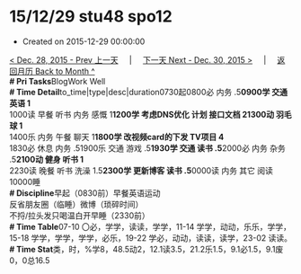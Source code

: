 # 15/12/29 stu48 spo12

* Created on 2015-12-29 00:00:00

[&lt; Dec. 28, 2015 - Prev 上一天](d28.md)     \|     [下一天 Next - Dec. 30, 2015 &gt;](d30.md)     \|     [返回月历 Back to Month ^](index.md)   
**\# Pri Tasks**BlogWork Well  
**\# Time Detail**to\_time\|type\|desc\|duration0730起0800必 内务 .5**0900学 交通 英语 1**  
1000读 早餐 听书 内务 感慨 1**1200学 考虑DNS优化 计划 接口文档 21300动 羽毛球 1**  
1400乐 内务 午餐 聊天 1**1800学 改视频card的下发 TV项目 4**  
1830必 休息 内务 .51900乐 交通 游戏 .5**1930学 交通 读书 .5**2000必 内务 杂务 .5**2100动 健身 听书 1**  
2230读 晚餐 听书 洗澡 1.5**2300学 更新博客 读书 .5**0000读 内务 其它 阅读 10000睡  
**\# Discipline**早起（0830前）早餐英语运动  
反省朋友圈（临睡）微博（琐碎时间）  
不捋/拉头发只喝温白开早睡（2330前）  
**\# Time Table**07-10 〇必，学学，读读，学学，11-14 学学，动动，乐乐，学学，15-18 学学，学学，学学，必乐，19-22 学必，动动，读读，读学，23-02 读读。  
**\# Time Stat**类，时，%学8，48.5动2，12.1读3.5，21.2乐1.5，9.1必1.5，9.1废0，0总16.5

